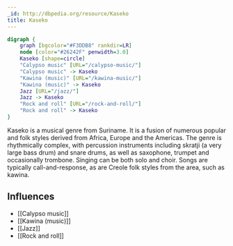 ```yaml
---
_id: http://dbpedia.org/resource/Kaseko
title: Kaseko
---
```


```dot
digraph {
	graph [bgcolor="#F3DDB8" rankdir=LR]
	node [color="#26242F" penwidth=3.0]
	Kaseko [shape=circle]
	"Calypso music" [URL="/calypso-music/"]
	"Calypso music" -> Kaseko
	"Kawina (music)" [URL="/kawina-music/"]
	"Kawina (music)" -> Kaseko
	Jazz [URL="/jazz/"]
	Jazz -> Kaseko
	"Rock and roll" [URL="/rock-and-roll/"]
	"Rock and roll" -> Kaseko
}
```

Kaseko is a musical genre from Suriname. It is a fusion of numerous popular and folk styles derived from Africa, Europe and the Americas. The genre is rhythmically complex, with percussion instruments including skratji (a very large bass drum) and snare drums, as well as saxophone, trumpet and occasionally trombone. Singing can be both solo and choir. Songs are typically call-and-response, as are Creole folk styles from the area, such as kawina.

## Influences
- [[Calypso music]]
- [[Kawina (music)]]
- [[Jazz]]
- [[Rock and roll]]
